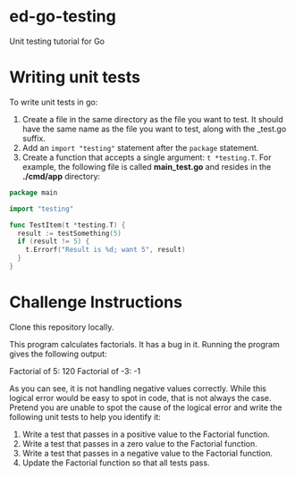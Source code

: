 # ed-go-testing
Unit testing tutorial for Go

# Writing unit tests
To write unit tests in go:
1. Create a file in the same directory as the file you want to test. It should have the same name as the file you want to test, along with the _test.go suffix.
2. Add an `import "testing"` statement after the `package` statement.
3. Create a function that accepts a single argument: `t *testing.T`. For example, the following file is called <strong>main_test.go</strong> and resides in the <strong>./cmd/app</strong> directory:
``` go
package main

import "testing"

func TestItem(t *testing.T) {
  result := testSomething(5)
  if (result != 5) {
    t.Errorf("Result is %d; want 5", result)
  }
}
```

# Challenge Instructions
Clone this repository locally.

This program calculates factorials. It has a bug in it. Running the program gives the following output:

Factorial of 5: 120
Factorial of -3: -1

As you can see, it is not handling negative values correctly. While this logical error would be easy to spot in code, that is not always the case. Pretend you are unable to spot the cause of the logical error and write the following unit tests to help you identify it:

1. Write a test that passes in a positive value to the Factorial function.
2. Write a test that passes in a zero value to the Factorial function.
3. Write a test that passes in a negative value to the Factorial function.
4. Update the Factorial function so that all tests pass.


